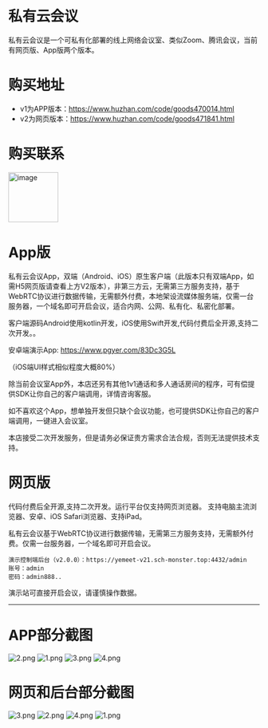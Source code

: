 # 私有云会议

私有云会议是一个可私有化部署的线上网络会议室、类似Zoom、腾讯会议，当前有网页版、App版两个版本。

# 购买地址

- v1为APP版本：https://www.huzhan.com/code/goods470014.html
- v2为网页版本：https://www.huzhan.com/code/goods471841.html

# 购买联系
 
<img src="https://s2.loli.net/2024/11/13/leA65GuhErQvBtP.png" style="width:100px;height:100px" alt="image"/>

 

# App版

私有云会议App，双端（Android、iOS）原生客户端（此版本只有双端App，如需H5网页版请查看上方V2版本），非第三方云，无需第三方服务支持，基于WebRTC协议进行数据传输，无需额外付费，本地架设流媒体服务端，仅需一台服务器，一个域名即可开启会议，适合内网、公网、私有化、私密化部署。

客户端源码Android使用kotlin开发，iOS使用Swift开发,代码付费后全开源,支持二次开发。。

安卓端演示App: https://www.pgyer.com/83Dc3G5L

（iOS端UI样式相似程度大概80%）

除当前会议室App外，本店还另有其他1v1通话和多人通话房间的程序，可有偿提供SDK让你自己的客户端调用，详情咨询客服。

如不喜欢这个App，想单独开发但只缺个会议功能，也可提供SDK让你自己的客户端调用，一键进入会议室。

本店接受二次开发服务，但是请务必保证贵方需求合法合规，否则无法提供技术支持。

# 网页版

代码付费后全开源,支持二次开发。运行平台仅支持网页浏览器。 支持电脑主流浏览器、安卓、iOS Safari浏览器、支持iPad。

私有云会议基于WebRTC协议进行数据传输，无需第三方服务支持，无需额外付费。仅需一台服务器，一个域名即可开启会议。

```
演示控制端后台（v2.0.0）：https://yemeet-v21.sch-monster.top:4432/admin
账号：admin
密码：admin888..
```

演示站可直接开启会议，请谨慎操作数据。

---------------------------------------------------------------------------

# APP部分截图

![2.png](https://s2.loli.net/2024/11/13/6CtLwSJ2qpU1OlN.png)
![1.png](https://s2.loli.net/2024/11/13/xXZChqVJMi8eTlL.png)
![3.png](https://s2.loli.net/2024/11/13/rgX83mA1WGZLONx.png)
![4.png](https://s2.loli.net/2024/11/13/tbW1UMgpzRJhQ9c.png)

# 网页和后台部分截图

![3.png](https://s2.loli.net/2024/11/13/JwWXus296kHPF8y.png)
![2.png](https://s2.loli.net/2024/11/13/bK8nYZpAqEJB5Vi.png)
![4.png](https://s2.loli.net/2024/11/13/AOYyG5kPxfnhc6M.png)
![1.png](https://s2.loli.net/2024/11/13/RnCFfKUXiMumWJ9.png)
